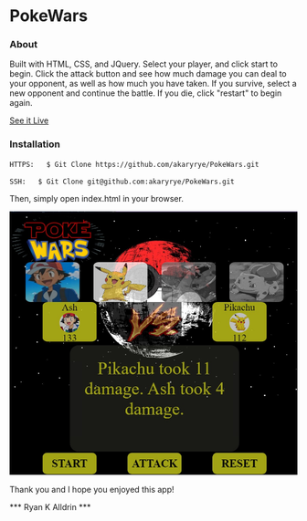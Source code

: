 # PokeWars

### About

Built with HTML, CSS, and JQuery.  Select your player, and click start to begin.  Click the attack button and see how much damage you can deal to your opponent, as well as how much you have taken.  If you survive, select a new opponent and continue the battle.  If you die, click "restart" to begin again.

[See it Live](https://akaryrye.github.io/PokeWars/)

### Installation
````
HTTPS:   $ Git Clone https://github.com/akaryrye/PokeWars.git
````
````
SSH:   $ Git Clone git@github.com:akaryrye/PokeWars.git
````
Then, simply open index.html in your browser.


![image](/Poke%20Wars.jpg)

Thank you and I hope you enjoyed this app!

*** Ryan K Alldrin ***

